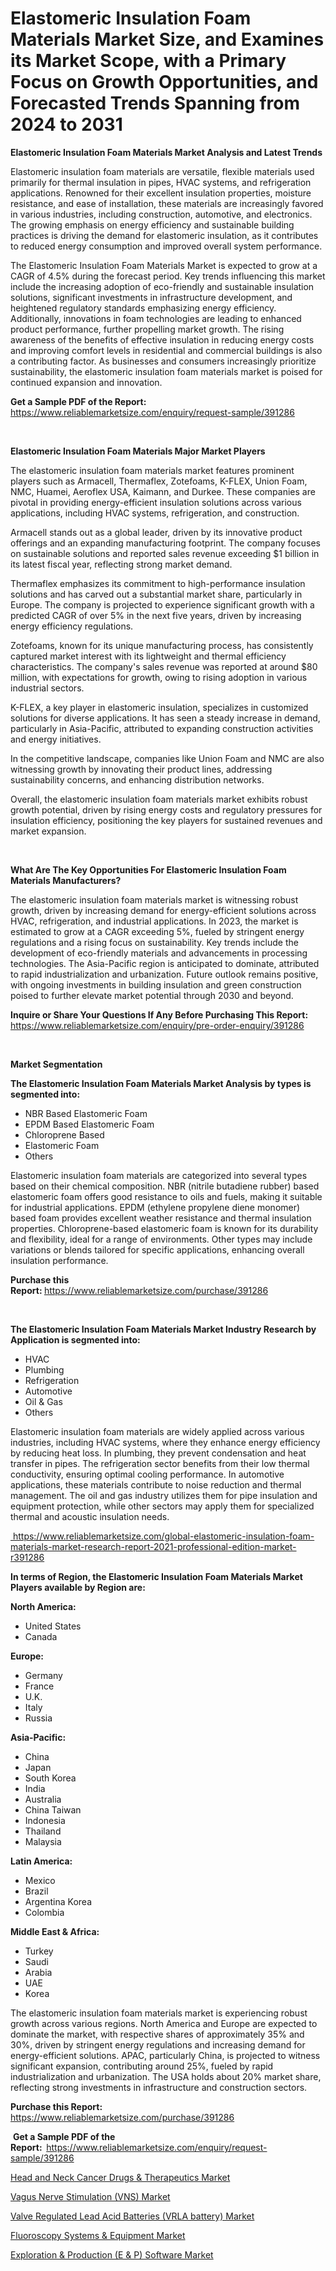 <p><h1>Elastomeric Insulation Foam Materials Market Size, and Examines its Market Scope, with a Primary Focus on Growth Opportunities, and Forecasted Trends Spanning from 2024 to 2031</h1></p><p><strong>Elastomeric Insulation Foam Materials Market Analysis and Latest Trends</strong></p>
<p><p>Elastomeric insulation foam materials are versatile, flexible materials used primarily for thermal insulation in pipes, HVAC systems, and refrigeration applications. Renowned for their excellent insulation properties, moisture resistance, and ease of installation, these materials are increasingly favored in various industries, including construction, automotive, and electronics. The growing emphasis on energy efficiency and sustainable building practices is driving the demand for elastomeric insulation, as it contributes to reduced energy consumption and improved overall system performance.</p><p>The Elastomeric Insulation Foam Materials Market is expected to grow at a CAGR of 4.5% during the forecast period. Key trends influencing this market include the increasing adoption of eco-friendly and sustainable insulation solutions, significant investments in infrastructure development, and heightened regulatory standards emphasizing energy efficiency. Additionally, innovations in foam technologies are leading to enhanced product performance, further propelling market growth. The rising awareness of the benefits of effective insulation in reducing energy costs and improving comfort levels in residential and commercial buildings is also a contributing factor. As businesses and consumers increasingly prioritize sustainability, the elastomeric insulation foam materials market is poised for continued expansion and innovation.</p></p>
<p><strong>Get a Sample PDF of the Report:&nbsp;</strong> <a href="https://www.reliablemarketsize.com/enquiry/request-sample/391286?utm_campaign=1590&utm_medium=2&utm_source=Github&utm_content=ia&utm_term=26102024&utm_id=elastomeric-insulation-foam-materials">https://www.reliablemarketsize.com/enquiry/request-sample/391286</a></p>
<p>&nbsp;</p>
<p><strong>Elastomeric Insulation Foam Materials Major Market Players</strong></p>
<p><p>The elastomeric insulation foam materials market features prominent players such as Armacell, Thermaflex, Zotefoams, K-FLEX, Union Foam, NMC, Huamei, Aeroflex USA, Kaimann, and Durkee. These companies are pivotal in providing energy-efficient insulation solutions across various applications, including HVAC systems, refrigeration, and construction.</p><p>Armacell stands out as a global leader, driven by its innovative product offerings and an expanding manufacturing footprint. The company focuses on sustainable solutions and reported sales revenue exceeding $1 billion in its latest fiscal year, reflecting strong market demand.</p><p>Thermaflex emphasizes its commitment to high-performance insulation solutions and has carved out a substantial market share, particularly in Europe. The company is projected to experience significant growth with a predicted CAGR of over 5% in the next five years, driven by increasing energy efficiency regulations.</p><p>Zotefoams, known for its unique manufacturing process, has consistently captured market interest with its lightweight and thermal efficiency characteristics. The company's sales revenue was reported at around $80 million, with expectations for growth, owing to rising adoption in various industrial sectors.</p><p>K-FLEX, a key player in elastomeric insulation, specializes in customized solutions for diverse applications. It has seen a steady increase in demand, particularly in Asia-Pacific, attributed to expanding construction activities and energy initiatives.</p><p>In the competitive landscape, companies like Union Foam and NMC are also witnessing growth by innovating their product lines, addressing sustainability concerns, and enhancing distribution networks.</p><p>Overall, the elastomeric insulation foam materials market exhibits robust growth potential, driven by rising energy costs and regulatory pressures for insulation efficiency, positioning the key players for sustained revenues and market expansion.</p></p>
<p>&nbsp;</p>
<p><strong>What Are The Key Opportunities For Elastomeric Insulation Foam Materials Manufacturers?</strong></p>
<p><p>The elastomeric insulation foam materials market is witnessing robust growth, driven by increasing demand for energy-efficient solutions across HVAC, refrigeration, and industrial applications. In 2023, the market is estimated to grow at a CAGR exceeding 5%, fueled by stringent energy regulations and a rising focus on sustainability. Key trends include the development of eco-friendly materials and advancements in processing technologies. The Asia-Pacific region is anticipated to dominate, attributed to rapid industrialization and urbanization. Future outlook remains positive, with ongoing investments in building insulation and green construction poised to further elevate market potential through 2030 and beyond.</p></p>
<p><strong>Inquire or Share Your Questions If Any Before Purchasing This Report:</strong> <a href="https://www.reliablemarketsize.com/enquiry/pre-order-enquiry/391286?utm_campaign=1590&utm_medium=2&utm_source=Github&utm_content=ia&utm_term=26102024&utm_id=elastomeric-insulation-foam-materials">https://www.reliablemarketsize.com/enquiry/pre-order-enquiry/391286</a></p>
<p>&nbsp;</p>
<p><strong>Market Segmentation</strong></p>
<p><strong>The Elastomeric Insulation Foam Materials Market Analysis by types is segmented into:</strong></p>
<p><ul><li>NBR Based Elastomeric Foam</li><li>EPDM Based Elastomeric Foam</li><li>Chloroprene Based</li><li>Elastomeric Foam</li><li>Others</li></ul></p>
<p><p>Elastomeric insulation foam materials are categorized into several types based on their chemical composition. NBR (nitrile butadiene rubber) based elastomeric foam offers good resistance to oils and fuels, making it suitable for industrial applications. EPDM (ethylene propylene diene monomer) based foam provides excellent weather resistance and thermal insulation properties. Chloroprene-based elastomeric foam is known for its durability and flexibility, ideal for a range of environments. Other types may include variations or blends tailored for specific applications, enhancing overall insulation performance.</p></p>
<p><strong>Purchase this Report:&nbsp;</strong><a href="https://www.reliablemarketsize.com/purchase/391286?utm_campaign=1590&utm_medium=2&utm_source=Github&utm_content=ia&utm_term=26102024&utm_id=elastomeric-insulation-foam-materials">https://www.reliablemarketsize.com/purchase/391286</a></p>
<p>&nbsp;</p>
<p><strong>The Elastomeric Insulation Foam Materials Market Industry Research by Application is segmented into:</strong></p>
<p><ul><li>HVAC</li><li>Plumbing</li><li>Refrigeration</li><li>Automotive</li><li>Oil & Gas</li><li>Others</li></ul></p>
<p><p>Elastomeric insulation foam materials are widely applied across various industries, including HVAC systems, where they enhance energy efficiency by reducing heat loss. In plumbing, they prevent condensation and heat transfer in pipes. The refrigeration sector benefits from their low thermal conductivity, ensuring optimal cooling performance. In automotive applications, these materials contribute to noise reduction and thermal management. The oil and gas industry utilizes them for pipe insulation and equipment protection, while other sectors may apply them for specialized thermal and acoustic insulation needs.</p></p>
<p><a href="https://www.reliablemarketsize.com/global-elastomeric-insulation-foam-materials-market-research-report-2021-professional-edition-market-r391286?utm_campaign=1590&utm_medium=2&utm_source=Github&utm_content=ia&utm_term=26102024&utm_id=elastomeric-insulation-foam-materials">&nbsp;https://www.reliablemarketsize.com/global-elastomeric-insulation-foam-materials-market-research-report-2021-professional-edition-market-r391286</a></p>
<p><strong>In terms of Region, the Elastomeric Insulation Foam Materials Market Players available by Region are:</strong></p>
<p>
    <p> <strong> North America: </strong>
        <ul>
            <li>United States</li>
            <li>Canada</li>
        </ul>
        </p> 
    <p> <strong> Europe: </strong>
        <ul>
            <li>Germany</li>
            <li>France</li>
            <li>U.K.</li>
            <li>Italy</li>
            <li>Russia</li>
        </ul>
        </p> 
    <p> <strong> Asia-Pacific: </strong>
        <ul>
            <li>China</li>
            <li>Japan</li>
            <li>South Korea</li>
            <li>India</li>
            <li>Australia</li>
            <li>China Taiwan</li>
            <li>Indonesia</li>
            <li>Thailand</li>
            <li>Malaysia</li>
        </ul>
        </p> 
    <p> <strong> Latin America: </strong>
        <ul>
            <li>Mexico</li>
            <li>Brazil</li>
            <li>Argentina Korea</li>
            <li>Colombia</li>
        </ul>
        </p> 
    <p> <strong> Middle East & Africa: </strong>
        <ul>
            <li>Turkey</li>
            <li>Saudi</li>
            <li>Arabia</li>
            <li>UAE</li>
            <li>Korea</li>
        </ul>
    </p>
    </p>
<p><p>The elastomeric insulation foam materials market is experiencing robust growth across various regions. North America and Europe are expected to dominate the market, with respective shares of approximately 35% and 30%, driven by stringent energy regulations and increasing demand for energy-efficient solutions. APAC, particularly China, is projected to witness significant expansion, contributing around 25%, fueled by rapid industrialization and urbanization. The USA holds about 20% market share, reflecting strong investments in infrastructure and construction sectors.</p></p>
<p><strong>Purchase this Report: </strong><a href="https://www.reliablemarketsize.com/purchase/391286?utm_campaign=1590&utm_medium=2&utm_source=Github&utm_content=ia&utm_term=26102024&utm_id=elastomeric-insulation-foam-materials">https://www.reliablemarketsize.com/purchase/391286</a></p>
<p>&nbsp;<strong>Get a Sample PDF of the Report:&nbsp;&nbsp;</strong><a href="https://www.reliablemarketsize.com/enquiry/request-sample/391286?utm_campaign=1590&utm_medium=2&utm_source=Github&utm_content=ia&utm_term=26102024&utm_id=elastomeric-insulation-foam-materials">https://www.reliablemarketsize.com/enquiry/request-sample/391286</a></p>
<p><strong></strong></p>
<p><p><a href="https://www.linkedin.com/pulse/strategic-market-insights-navigating-global-head-neck-cancer-amhhc?utm_campaign=1590&utm_medium=2&utm_source=Github&utm_content=ia&utm_term=26102024&utm_id=elastomeric-insulation-foam-materials">Head and Neck Cancer Drugs & Therapeutics Market</a></p><p><a href="https://www.linkedin.com/pulse/vagus-nerve-stimulation-vns-revenue-growth-report-2024-2031-z6qlf?utm_campaign=1590&utm_medium=2&utm_source=Github&utm_content=ia&utm_term=26102024&utm_id=elastomeric-insulation-foam-materials">Vagus Nerve Stimulation (VNS) Market</a></p><p><a href="https://www.linkedin.com/pulse/valve-regulated-lead-acid-batteries-vrla-battery-market-ahxbf?utm_campaign=1590&utm_medium=2&utm_source=Github&utm_content=ia&utm_term=26102024&utm_id=elastomeric-insulation-foam-materials">Valve Regulated Lead Acid Batteries (VRLA battery) Market</a></p><p><a href="https://www.linkedin.com/pulse/fluoroscopy-systems-equipment-market-segmentation-in-depth-analysis-jbn8f?utm_campaign=1590&utm_medium=2&utm_source=Github&utm_content=ia&utm_term=26102024&utm_id=elastomeric-insulation-foam-materials">Fluoroscopy Systems & Equipment Market</a></p><p><a href="https://www.linkedin.com/pulse/decoding-exploration-production-e-p-software-industry-2kuce?utm_campaign=1590&utm_medium=2&utm_source=Github&utm_content=ia&utm_term=26102024&utm_id=elastomeric-insulation-foam-materials">Exploration & Production (E & P) Software Market</a></p></p>